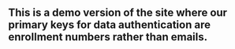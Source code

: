 ## This is a demo version of the site where our primary keys for data authentication are enrollment numbers rather than emails.
